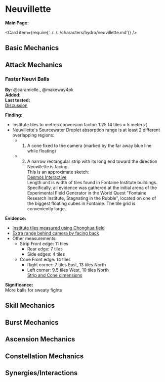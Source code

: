 # Neuvillette

**Main Page:**

<Card item={require('../../../characters/hydro/neuvillette.md')} />

## Basic Mechanics

## Attack Mechanics

### Faster Neuvi Balls

**By:** @caramielle., @makeway4pk  
**Added:** <Version date="2024-03-14" />  
**Last tested:** <VersionHl date="2023-11-13" />  
[Discussion](https://tickets.deeznuts.moe/transcripts/faster-neuvi-balls)

**Finding:**  
- Institute tiles to metres conversion factor: 1.25 (4 tiles = 5 meters )  
- Neuvillette's Sourcewater Droplet absorption range is at least 2 different overlapping regions:  
  - 1. A cone fixed to the camera (marked by the far away blue line while floating)  
  - 2. A narrow rectangular strip with its long end toward the direction Neuvillette is facing.  
  This is an approximate sketch:  
  [Desmos Interactive](https://www.desmos.com/calculator/dqy5rvp4xo)  
  Length unit is width of tiles found in Fontaine Institute buildings.  
  Specifically, all evidence was gathered at the initial arena of the Experimental Field Generator in the World Quest "Fontaine Research Institute, Stagnating in the Rubble", located on one of the biggest floating cubes in Fontaine. The tile grid is conveniently large.  
  
**Evidence:**  
- [Institute tiles measured using Chonghua field](https://youtu.be/MTESZuGdntQ)  
- [Extra range behind camera by facing back](https://youtu.be/CXleH_3deDw)  
- Other measurements:  
  - Strip Front edge: 11 tiles  
    - Rear edge: 7 tiles  
    - Side edges: 4 tiles  
  - Cone Front edge: 14 tiles  
    - Right corner: 7 tiles East, 13 tiles North  
    - Left corner: 9.5 tiles West, 10 tiles North  
[Strip and Cone dimensions](https://youtu.be/GgA6ckJW5ag) 
  
**Significance:**  
More balls for sweaty fights

## Skill Mechanics

## Burst Mechanics

## Ascension Mechanics

## Constellation Mechanics

## Synergies/Interactions
